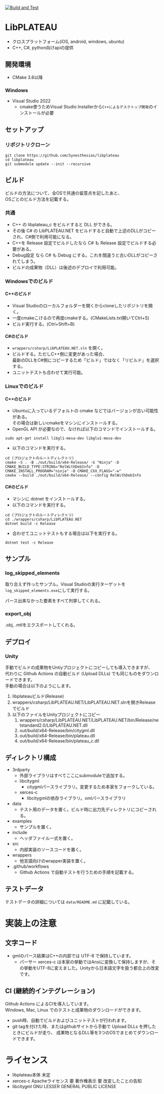 
[![Build and Test](https://github.com/Synesthesias/libplateau/actions/workflows/build-and-test.yml/badge.svg)](https://github.com/Synesthesias/libplateau/actions/workflows/build-and-test.yml)

# LibPLATEAU

- クロスプラットフォーム(iOS, android, windows, ubuntu)
- C++, C#, python向けapiの提供

## 開発環境
- CMake 3.8以降

### Windows
- Visual Studio 2022
  - cmake使うためVisual Studio Installerから`C++によるデスクトップ開発`のインストールが必要

## セットアップ
### リポジトリクローン
```
git clone https://github.com/Synesthesias/libplateau
cd libplateau
git submodule update --init --recursive
```

## ビルド
ビルドの方法について、全OSで共通の留意点を記したあと、  
OSごとのビルド方法を記載する。

### 共通
- C++ の libplateau_c をビルドすると DLL ができる。
- その後 C# の LibPLATEAU.NET をビルドすると自動で上述のDLLがコピーされ、C#側で利用可能になる。
- C++を Release 設定でビルドしたなら C# も Release 設定でビルドする必要がある。  
- Debug設定 なら C# も Debug にする。これを間違うと古いDLLがコピーされてしまう。
- ビルドの成果物（DLL）は後述のデプロイで利用可能。

### Windowsでのビルド
#### C++のビルド
* Visual Studioのローカルフォルダーを開くからcloneしたリポジトリを開く。
* 一度cmakeこけるので再度cmakeする。(CMakeLists.txt開いてCtrl+S)
* ビルド実行する。(Ctrl+Shift+B)
#### C#のビルド
* ```wrappers/csharp/LibPLATEAU.NET.sln``` を開く。
* ビルドする。ただしC++側に変更があった場合、  
  最新のDLLをC#側にコピーするため「ビルド」ではなく「リビルド」を選択する。
* ユニットテストも合わせて実行可能。

### Linuxでのビルド
#### C++のビルド
* Ubuntuに入っているデフォルトの cmake などではバージョンが古い可能性がある。  
  その場合は新しいcmakeをマシンにインストールする。
* OpenGL API が必要なので、なければ以下のコマンドでインストールする。
```
sudo apt-get install libgl1-mesa-dev libglu1-mesa-dev
```

* 以下のコマンドを実行する。
```
cd (プロジェクトのルートディレクトリ)
cmake -S . -B ./out/build/x64-Release/ -G "Ninja" -D CMAKE_BUILD_TYPE:STRING="RelWithDebInfo" -D CMAKE_INSTALL_PROGRAM="ninja" -D CMAKE_CXX_FLAGS="-w"
cmake --build ./out/build/x64-Release/ --config RelWithDebInfo
```
#### C#のビルド
* マシンに dotnet をインストールする。
* 以下のコマンドを実行する。
```
cd (プロジェクトのルートディレクトリ）
cd ./wrappers/csharp/LibPLATEAU.NET
dotnet build -c Release
```
* 合わせてユニットテストもする場合は以下を実行する。
```
dotnet test -c Release
```

## サンプル
### log_skipped_elements
取り合えず作ったサンプル。Visual Studioの実行ターゲットを`log_skipped_elements.exe`にして実行する。

パース出来なかった要素をすべて列挙してくれる。

### export_obj
.obj, .mtlをエクスポートしてくれる。

## デプロイ
### Unity
手動でビルドの成果物をUntiyプロジェクトにコピーしても導入できますが、  
代わりに Github Actions の自動ビルド (Upload DLLs) でも同じものをダウンロードできます。  
手動の場合は以下のようにします。
1. libplateauビルド(Release)
2. wrappers/csharp/LibPLATEAU.NET/LibPLATEAU.NET.slnを開きReleaseでビルド
3. 以下のファイルをUnityプロジェクトにコピー
   1. wrappers/csharp/LibPLATEAU.NET/LibPLATEAU.NET/bin/Release/netstandard2.0/LibPLATEAU.NET.dll
   2. out/build/x64-Release/bin/citygml.dll
   3. out/build/x64-Release/bin/plateau.dll
   4. out/build/x64-Release/bin/plateau_c.dll

## ディレクトリ構成
- 3rdparty
  - 外部ライブラリはすべてここにsubmoduleで追加する。
  - libcitygml
    - citygmlパースライブラリ。変更するため本家をフォークしている。
  - xerces-c
    - libcitygmlの依存ライブラリ。xmlパースライブラリ
- data
  - テスト用のデータを置く。ビルド時に出力先ディレクトリにコピーされる。
- examples
  - サンプルを置く。
- include
  - ヘッダファイル一式を置く。
- src
  - 内部実装のソースコードを置く。
- wrappers
  - 他言語向けのwrapper実装を置く。
- .github/workflows
  - Github Actions で自動テストを行うための手順を記載する。

## テストデータ
テストデータの詳細については ```data/README.md``` に記載している。

# 実装上の注意
## 文字コード
- gmlのパース結果はC++の内部では UTF-8 で保持しています。
  - パーサー xerces-c は本家の挙動ではAnsiに変換して保持しますが、その挙動をUTF-8に変えました。Unityから日本語文字を扱う都合上の改変です。

## CI (継続的インテグレーション)
Github Actions によるCIを導入しています。  
Windows, Mac, Linux でのテストと成果物のダウンロードができます。
- push時、自動でビルドおよびユニットテストが行われます。
- git tagを付けた時、またはgithubサイトから手動で Upload DLLs を押したときにビルドが走り、 
  成果物となるDLL等を3つのOSでまとめてダウンロードできます。

# ライセンス
- libplateau本体 未定
- xerces-c Apacheライセンス 要 著作権表示 要 改変したことの告知
- libcitygml  GNU LESSER GENERAL PUBLIC LICENSE
